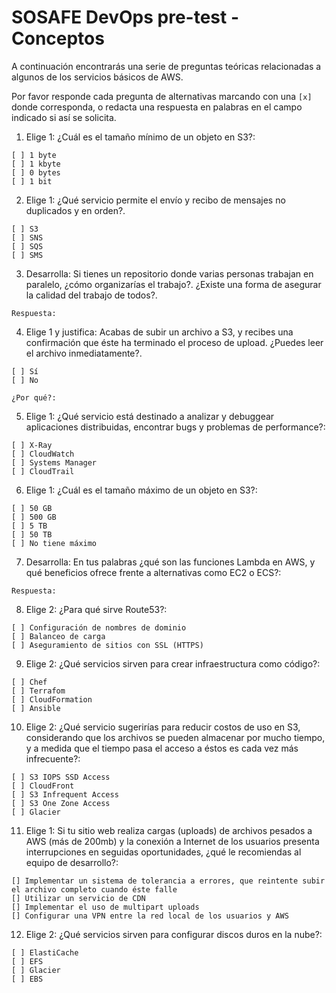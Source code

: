 # SOSAFE DevOps pre-test - Conceptos

A continuación encontrarás una serie de preguntas teóricas relacionadas a algunos de los servicios básicos de AWS.

Por favor responde cada pregunta de alternativas marcando con una `[x]` donde corresponda, o redacta una respuesta en palabras en el campo indicado si así se solicita.

1. Elige 1: ¿Cuál es el tamaño mínimo de un objeto en S3?:
  ```
  [ ] 1 byte
  [ ] 1 kbyte
  [ ] 0 bytes
  [ ] 1 bit
  ```

2. Elige 1: ¿Qué servicio permite el envío y recibo de mensajes no duplicados y en orden?.
  ```
  [ ] S3
  [ ] SNS
  [ ] SQS
  [ ] SMS
  ```

3. Desarrolla: Si tienes un repositorio donde varias personas trabajan en paralelo, ¿cómo organizarías el trabajo?. ¿Existe una forma de asegurar la calidad del trabajo de todos?.
  ```
  Respuesta:
  ```

4. Elige 1 y justifica: Acabas de subir un archivo a S3, y recibes una confirmación que éste ha terminado el proceso de upload. ¿Puedes leer el archivo inmediatamente?.
  ```
  [ ] Sí
  [ ] No

  ¿Por qué?:
  ```

5. Elige 1: ¿Qué servicio está destinado a analizar y debuggear aplicaciones distribuidas, encontrar bugs y problemas de performance?:
  ```
  [ ] X-Ray
  [ ] CloudWatch
  [ ] Systems Manager
  [ ] CloudTrail
  ```

6. Elige 1: ¿Cuál es el tamaño máximo de un objeto en S3?:
  ```
  [ ] 50 GB
  [ ] 500 GB
  [ ] 5 TB
  [ ] 50 TB
  [ ] No tiene máximo
  ```

7. Desarrolla: En tus palabras ¿qué son las funciones Lambda en AWS, y qué beneficios ofrece frente a alternativas como EC2 o ECS?:
  ```
  Respuesta:
  ```

8. Elige 2: ¿Para qué sirve Route53?:
  ```
  [ ] Configuración de nombres de dominio
  [ ] Balanceo de carga
  [ ] Aseguramiento de sitios con SSL (HTTPS)
  ```

9. Elige 2: ¿Qué servicios sirven para crear infraestructura como código?:
  ```
  [ ] Chef
  [ ] Terrafom
  [ ] CloudFormation
  [ ] Ansible
  ```

10. Elige 2: ¿Qué servicio sugerirías para reducir costos de uso en S3, considerando que los archivos se pueden almacenar por mucho tiempo, y a medida que el tiempo pasa el acceso a éstos es cada vez más infrecuente?:
  ```
  [ ] S3 IOPS SSD Access
  [ ] CloudFront
  [ ] S3 Infrequent Access
  [ ] S3 One Zone Access
  [ ] Glacier
  ```

11. Elige 1: Si tu sitio web realiza cargas (uploads) de archivos pesados a AWS (más de 200mb) y la conexión a Internet de los usuarios presenta interrupciones en seguidas oportunidades, ¿qué le recomiendas al equipo de desarrollo?:
  ```
  [] Implementar un sistema de tolerancia a errores, que reintente subir el archivo completo cuando éste falle
  [] Utilizar un servicio de CDN
  [] Implementar el uso de multipart uploads
  [] Configurar una VPN entre la red local de los usuarios y AWS
  ```

12. Elige 2: ¿Qué servicios sirven para configurar discos duros en la nube?:
  ```
  [ ] ElastiCache
  [ ] EFS
  [ ] Glacier
  [ ] EBS
  ```
